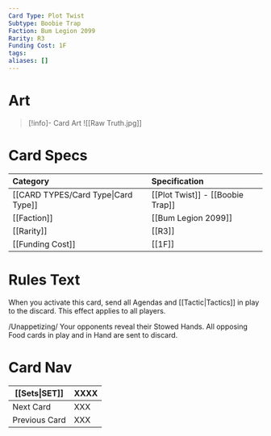 ```yaml
---
Card Type: Plot Twist
Subtype: Boobie Trap
Faction: Bum Legion 2099
Rarity: R3
Funding Cost: 1F
tags: 
aliases: []
---
```

# Art

> [!info]- Card Art
> ![[Raw Truth.jpg]]

# Card Specs

| Category                            | Specification                    |
|:----------------------------------- |:-------------------------------- |
| [[CARD TYPES/Card Type\|Card Type]] | [[Plot Twist]] - [[Boobie Trap]] |
| [[Faction]]                         | [[Bum Legion 2099]]                             |
| [[Rarity]]                          | [[R3]]                              |
| [[Funding Cost]]                    | [[1F]]                           |

# Rules Text  

When you activate this card, send all Agendas and [[Tactic|Tactics]] in play to the discard. This effect applies to all players.  

/Unappetizing/ 
Your opponents reveal their Stowed Hands. All opposing Food cards in play and in Hand are sent to discard.

# Card Nav

| [[Sets\|SET]]           | XXXX |
| ------------- | ------------------------------ |
| Next Card     | XXX |
| Previous Card | XXX |


